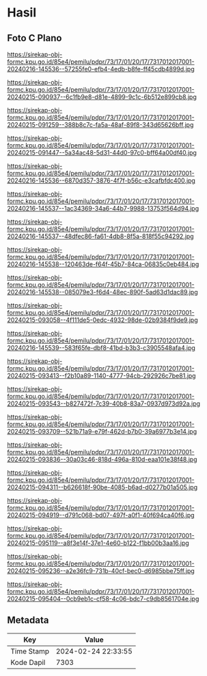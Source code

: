 # Hasil

## Foto C Plano

https://sirekap-obj-formc.kpu.go.id/85e4/pemilu/pdpr/73/17/01/20/17/7317012017001-20240216-145536--57255fe0-efb4-4edb-b8fe-ff45cdb4899d.jpg

https://sirekap-obj-formc.kpu.go.id/85e4/pemilu/pdpr/73/17/01/20/17/7317012017001-20240215-090937--6c1fb9e8-d81e-4899-9c1c-6b512e899cb8.jpg

https://sirekap-obj-formc.kpu.go.id/85e4/pemilu/pdpr/73/17/01/20/17/7317012017001-20240215-091259--388b8c7c-fa5a-48af-89f8-343d65626bff.jpg

https://sirekap-obj-formc.kpu.go.id/85e4/pemilu/pdpr/73/17/01/20/17/7317012017001-20240215-091447--5a34ac48-5d31-44d0-97c0-bff64a00df40.jpg

https://sirekap-obj-formc.kpu.go.id/85e4/pemilu/pdpr/73/17/01/20/17/7317012017001-20240216-145536--6870d357-3876-4f7f-b56c-e3cafbfdc400.jpg

https://sirekap-obj-formc.kpu.go.id/85e4/pemilu/pdpr/73/17/01/20/17/7317012017001-20240216-145537--1ac34369-34a6-44b7-9988-13753f564d94.jpg

https://sirekap-obj-formc.kpu.go.id/85e4/pemilu/pdpr/73/17/01/20/17/7317012017001-20240216-145537--48dfec86-fa61-4db8-8f5a-818f55c94292.jpg

https://sirekap-obj-formc.kpu.go.id/85e4/pemilu/pdpr/73/17/01/20/17/7317012017001-20240216-145538--120463de-f64f-45b7-84ca-06835c0eb484.jpg

https://sirekap-obj-formc.kpu.go.id/85e4/pemilu/pdpr/73/17/01/20/17/7317012017001-20240216-145538--085079e3-f6d4-48ec-890f-5ad63d1dac89.jpg

https://sirekap-obj-formc.kpu.go.id/85e4/pemilu/pdpr/73/17/01/20/17/7317012017001-20240215-093058--4f111de5-0edc-4932-98de-02b9384f9de9.jpg

https://sirekap-obj-formc.kpu.go.id/85e4/pemilu/pdpr/73/17/01/20/17/7317012017001-20240216-145539--583f65fe-dbf8-41bd-b3b3-c3905548afa4.jpg

https://sirekap-obj-formc.kpu.go.id/85e4/pemilu/pdpr/73/17/01/20/17/7317012017001-20240215-093413--f2b10a89-1140-4777-94cb-292926c7be81.jpg

https://sirekap-obj-formc.kpu.go.id/85e4/pemilu/pdpr/73/17/01/20/17/7317012017001-20240215-093543--b827472f-7c39-40b8-83a7-0937d973d92a.jpg

https://sirekap-obj-formc.kpu.go.id/85e4/pemilu/pdpr/73/17/01/20/17/7317012017001-20240215-093709--521b71a9-e79f-462d-b7b0-39a6977b3e14.jpg

https://sirekap-obj-formc.kpu.go.id/85e4/pemilu/pdpr/73/17/01/20/17/7317012017001-20240215-093836--30a03c46-818d-496a-810d-eaa101e38f48.jpg

https://sirekap-obj-formc.kpu.go.id/85e4/pemilu/pdpr/73/17/01/20/17/7317012017001-20240215-094311--b626618f-90be-4085-b6ad-d0277b01a505.jpg

https://sirekap-obj-formc.kpu.go.id/85e4/pemilu/pdpr/73/17/01/20/17/7317012017001-20240215-094919--d791c068-bd07-497f-a0f1-40f694ca40f6.jpg

https://sirekap-obj-formc.kpu.go.id/85e4/pemilu/pdpr/73/17/01/20/17/7317012017001-20240215-095119--a8f3e14f-37e1-4e60-b122-f1bb00b3aa16.jpg

https://sirekap-obj-formc.kpu.go.id/85e4/pemilu/pdpr/73/17/01/20/17/7317012017001-20240215-095236--a2e36fc9-731b-40cf-bec0-d6985bbe75ff.jpg

https://sirekap-obj-formc.kpu.go.id/85e4/pemilu/pdpr/73/17/01/20/17/7317012017001-20240215-095404--0cb9eb1c-cf58-4c06-bdc7-c9db8561704e.jpg


## Metadata

| Key        | Value               |
| ---------- | ------------------- |
| Time Stamp | 2024-02-24 22:33:55 |
| Kode Dapil | 7303                |




